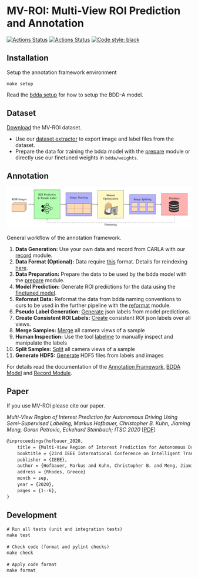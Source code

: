 # MV-ROI: Multi-View ROI Prediction and Annotation

[![Actions Status](https://github.com/hofbi/mv-roi/workflows/CI/badge.svg)](https://github.com/hofbi/mv-roi)
[![Actions Status](https://github.com/hofbi/mv-roi/workflows/CodeQL/badge.svg)](https://github.com/hofbi/mv-roi)
[![Code style: black](https://img.shields.io/badge/code%20style-black-000000.svg)](https://github.com/psf/black)

## Installation

Setup the annotation framework environment

```shell
make setup
```

Read the [bdda setup](bdda#setup-the-vnvironment) for how to setup the BDD-A model.

## Dataset

[Download](https://mediatum.ub.tum.de/1548761) the MV-ROI dataset.

* Use our [dataset extractor](annotation#extract-data) to export image and label files from the dataset.
* Prepare the data for training the bdda model with the [prepare](bdda#prepare) module or directly use our finetuned weights in `bdda/weights`.

## Annotation

![MV-ROI](doc/pipeline.jpg "MV-ROI Annotation Pipeline")

General workflow of the annotation framework.

1. **Data Generation:** Use your own data and record from CARLA with our [record](record) module.
1. **Data Format (Optional):** Data require [this](annotation#naming-convention) format. Details for reindexing [here](annotation#reindex).
1. **Data Preparation:** Prepare the data to be used by the bdda model with the [prepare](bdda#prepare) module.
1. **Model Prediction:** Generate ROI predictions for the data using the [finetuned model](bdda#prediction).
1. **Reformat Data:** Reformat the data from bdda naming conventions to ours to be used in the further pipeline with the [reformat](bdda#reformat) module.
1. **Pseudo Label Generation:** [Generate](annotation#generate-pseudo-label) json labels from model predictions.
1. **Create Consistent ROI Labels:** [Create](annotation#create-roi-consistency) consistent ROI json labels over all views.
1. **Merge Samples:** [Merge](annotation#merge) all camera views of a sample
1. **Human Inspection:** Use the tool [labelme](https://github.com/wkentaro/labelme) to manually inspect and manipulate the labels
1. **Split Samples:** [Split](annotation#split) all camera views of a sample
1. **Generate HDF5:** [Generate](annotation#hdf5) HDF5 files from labels and images

For details read the documentation of the [Annotation Framework](annotation), [BDDA Model](bdda) and [Record Module](record).

## Paper

If you use MV-ROI please cite our paper.

*Multi-View Region of Interest Prediction for Autonomous Driving Using Semi-Supervised Labeling, Markus Hofbauer, Christopher B. Kuhn, Jiaming Meng, Goran Petrovic, Eckehard Steinbach; ITSC 2020* [[PDF](https://www.researchgate.net/publication/342171521_Multi-View_Region_of_Interest_Prediction_for_Autonomous_Driving_Using_Semi-Supervised_Labeling)]

```tex
@inproceedings{hofbauer_2020,
    title = {Multi-View Region of Interest Prediction for Autonomous Driving Using Semi-Supervised Labeling},
    booktitle = {23rd IEEE International Conference on Intelligent Transportation Systems (ITSC)},
    publisher = {IEEE},
    author = {Hofbauer, Markus and Kuhn, Christopher B. and Meng, Jiaming and Petrovic, Goran and Steinbach, Eckehard},
    address = {Rhodes, Greece}
    month = sep,
    year = {2020},
    pages = {1--6},
}
```

## Development

```shell
# Run all tests (unit and integration tests)
make test

# Check code (format and pylint checks)
make check

# Apply code format
make format
```
